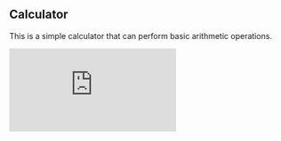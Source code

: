 ## Calculator

This is a simple calculator that can perform basic arithmetic operations.

<div style="position:relative;width:fit-content;height:fit-content;">
            <a style="position:absolute;top:20px;right:1rem;opacity:0.8;" href="https://clipchamp.com/watch/UbTai6VQpoD?utm_source=embed&utm_medium=embed&utm_campaign=watch">
            </a>
            <iframe allow="autoplay;" allowfullscreen style="border:none" src="https://clipchamp.com/watch/UbTai6VQpoD/embed"></iframe>
        </div>

